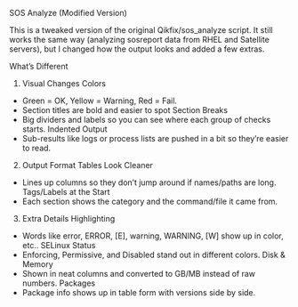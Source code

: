 SOS Analyze (Modified Version)

This is a tweaked version of the original Qikfix/sos_analyze script.
It still works the same way (analyzing sosreport data from RHEL and Satellite servers), but I changed how the output looks and added a few extras.

 What’s Different
1. Visual Changes
Colors
 - Green = OK, Yellow = Warning, Red = Fail.
 - Section titles are bold and easier to spot
Section Breaks
 - Big dividers and labels so you can see where each group of checks starts.
Indented Output
 - Sub-results like logs or process lists are pushed in a bit so they’re easier to read.
   
2. Output Format
Tables Look Cleaner
 - Lines up columns so they don’t jump around if names/paths are long.
Tags/Labels at the Start
 - Each section shows the category and the command/file it came from.
   
3. Extra Details
Highlighting
 - Words like error, ERROR, [E], warning, WARNING, [W] show up in color, etc..
SELinux Status
 - Enforcing, Permissive, and Disabled stand out in different colors.
Disk & Memory
 - Shown in neat columns and converted to GB/MB instead of raw numbers.
Packages
 - Package info shows up in table form with versions side by side.
